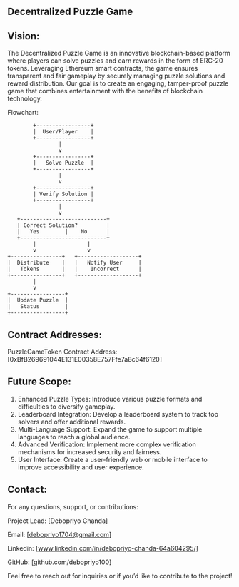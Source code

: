 ## Decentralized Puzzle Game

## Vision:
The Decentralized Puzzle Game is an innovative blockchain-based platform where players can solve puzzles and earn rewards in the form of ERC-20 tokens. Leveraging Ethereum smart contracts, the game ensures transparent and fair gameplay by securely managing puzzle solutions and reward distribution. Our goal is to create an engaging, tamper-proof puzzle game that combines entertainment with the benefits of blockchain technology.

Flowchart:

```plaintext
        +-----------------+
        |  User/Player    |
        +-----------------+
                |
                v
        +-----------------+
        |   Solve Puzzle  |
        +-----------------+
                |
                v
        +-----------------+
        | Verify Solution |
        +-----------------+
                |
                v
   +---------------------------+
   | Correct Solution?         |
   |   Yes        |    No      |
   +---------------------------+
        |                |
        v                v
+----------------+   +-------------------+
|  Distribute    |   |   Notify User     |
|   Tokens       |   |    Incorrect      |
+----------------+   +-------------------+
        |
        v
+-----------------+
|  Update Puzzle  |
|   Status        |
+-----------------+
```

## Contract Addresses:

PuzzleGameToken Contract Address: [0xBfB269691044E131E00358E757Ffe7a8c64f6120]


## Future Scope:

1. Enhanced Puzzle Types: Introduce various puzzle formats and difficulties to diversify gameplay.
2. Leaderboard Integration: Develop a leaderboard system to track top solvers and offer additional rewards.
3. Multi-Language Support: Expand the game to support multiple languages to reach a global audience.
4. Advanced Verification: Implement more complex verification mechanisms for increased security and fairness.
5. User Interface: Create a user-friendly web or mobile interface to improve accessibility and user experience.

## Contact:
For any questions, support, or contributions:

Project Lead: [Debopriyo Chanda]

Email: [debopriyo1704@gmail.com]

Linkedin: [www.linkedin.com/in/debopriyo-chanda-64a604295/]

GitHub: [github.com/debopriyo100]

Feel free to reach out for inquiries or if you’d like to contribute to the project!

